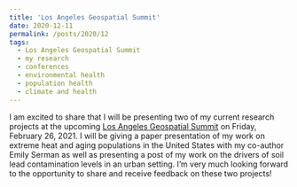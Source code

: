 ```yaml
---
title: 'Los Angeles Geospatial Summit'
date: 2020-12-11
permalink: /posts/2020/12
tags:
  - Los Angeles Geospatial Summit
  - my research
  - conferences
  - environmental health
  - population health
  - climate and health
---
```


I am excited to share that I will be presenting two of my current research projects at the upcoming [Los Angeles Geospatial Summit](https://spatial.usc.edu/los-angeles-geospatial-summit-events/2021-program-at-a-glance) on Friday, February 26, 2021.  I will be giving a paper presentation of my work on extreme heat and aging populations in the United States with my co-author Emily Serman as well as presenting a post of my work on the drivers of soil lead contamination levels in an urban setting.  I’m very much looking forward to the opportunity to share and receive feedback on these two projects!

